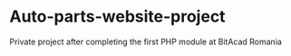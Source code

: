 # Auto-parts-website-project
Private project after completing the first PHP module at BitAcad Romania
